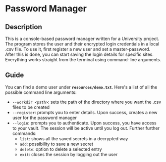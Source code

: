 # Password Manager

## Description
This is a console-based password manager written for a University project. The program stores the user and their encrypted login credentials in a local .csv file.
To use it, first register a new user and set a master-password. After this is done, you can start saving the login details for specific sites. 
Everything works straight from the terminal using command-line arguments.

## Guide
You can find a demo user under **`resources/demo.txt`**. Here's a list of all the possible command line arguments:
- `--workdir <path>`: sets the path of the directory where you want the .csv files to be created
- `--register`: prompts you to enter details. Upon success, creates a new user for the password manager
- `--login`: prompts you to authenticate. Upon success, you have access to your vault. The session will be active until you log out. Further further commands:
	- `list`: shows all the saved secrets in a decrypted way
	- `add`: possibility to save a new secret
	- `delete`: option to delete a selected entry 
	- `exit`: closes the session by logging out the user
